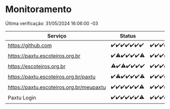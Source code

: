 # Monitoramento

Última verificação: 31/05/2024 16:06:00 -03

|Serviço|Status|Últimas 24h|
|---|---|---|
|https://github.com|<span title="2024-05-24: OK=24">✔️</span><span title="2024-05-25: OK=24">✔️</span><span title="2024-05-26: OK=24">✔️</span><span title="2024-05-27: OK=24">✔️</span><span title="2024-05-28: OK=24">✔️</span><span title="2024-05-29: OK=24">✔️</span><span title="2024-05-30: OK=20">✔️</span>|<span title="30/05/2024 17:08:00 -03 : 200">✔️</span><span title="30/05/2024 18:06:00 -03 : 200">✔️</span><span title="30/05/2024 19:07:00 -03 : 200">✔️</span><span title="30/05/2024 20:07:00 -03 : 200">✔️</span><span title="30/05/2024 21:31:00 -03 : 200">✔️</span><span title="30/05/2024 22:51:00 -03 : 200">✔️</span><span title="30/05/2024 23:23:00 -03 : 200">✔️</span><span title="31/05/2024 00:08:00 -03 : 200">✔️</span><span title="31/05/2024 01:09:00 -03 : 200">✔️</span><span title="31/05/2024 02:07:00 -03 : 200">✔️</span><span title="31/05/2024 03:10:00 -03 : 200">✔️</span><span title="31/05/2024 04:06:00 -03 : 200">✔️</span><span title="31/05/2024 05:09:00 -03 : 200">✔️</span><span title="31/05/2024 06:08:00 -03 : 200">✔️</span><span title="31/05/2024 07:07:00 -03 : 200">✔️</span><span title="31/05/2024 08:06:00 -03 : 200">✔️</span><span title="31/05/2024 09:12:00 -03 : 200">✔️</span><span title="31/05/2024 10:08:00 -03 : 200">✔️</span><span title="31/05/2024 11:06:00 -03 : 200">✔️</span><span title="31/05/2024 12:07:00 -03 : 200">✔️</span><span title="31/05/2024 13:08:00 -03 : 200">✔️</span><span title="31/05/2024 14:05:00 -03 : 200">✔️</span><span title="31/05/2024 15:08:00 -03 : 200">✔️</span><span title="31/05/2024 16:06:00 -03 : 200">✔️</span>|
|https://paxtu.escoteiros.org.br|<span title="2024-05-24: OK=24">✔️</span><span title="2024-05-25: OK=23, Falhas=1">⚠️</span><span title="2024-05-26: OK=24">✔️</span><span title="2024-05-27: OK=24">✔️</span><span title="2024-05-28: OK=24">✔️</span><span title="2024-05-29: OK=24">✔️</span><span title="2024-05-30: OK=18, Falhas=2">⚠️</span>|<span title="30/05/2024 17:08:00 -03 : 200">✔️</span><span title="30/05/2024 18:06:00 -03 : 200">✔️</span><span title="30/05/2024 19:07:00 -03 : 200">✔️</span><span title="30/05/2024 20:07:00 -03 : 200">✔️</span><span title="30/05/2024 21:31:00 -03 : 200">✔️</span><span title="30/05/2024 22:51:00 -03 : 200">✔️</span><span title="30/05/2024 23:23:00 -03 : 200">✔️</span><span title="31/05/2024 00:08:00 -03 : 200">✔️</span><span title="31/05/2024 01:09:00 -03 : 200">✔️</span><span title="31/05/2024 02:07:00 -03 : 200">✔️</span><span title="31/05/2024 03:10:00 -03 : 200">✔️</span><span title="31/05/2024 04:06:00 -03 : 200">✔️</span><span title="31/05/2024 05:09:00 -03 : 200">✔️</span><span title="31/05/2024 06:08:00 -03 : 200">✔️</span><span title="31/05/2024 07:07:00 -03 : 200">✔️</span><span title="31/05/2024 08:06:00 -03 : 200">✔️</span><span title="31/05/2024 09:12:00 -03 : 200">✔️</span><span title="31/05/2024 10:08:00 -03 : 200">✔️</span><span title="31/05/2024 11:06:00 -03 : 200">✔️</span><span title="31/05/2024 12:07:00 -03 : 200">✔️</span><span title="31/05/2024 13:08:00 -03 : 200">✔️</span><span title="31/05/2024 14:05:00 -03 : 200">✔️</span><span title="31/05/2024 15:08:00 -03 : 200">✔️</span><span title="31/05/2024 16:06:00 -03 : 200">✔️</span>|
|https://escoteiros.org.br|<span title="2024-05-24: OK=23, Falhas=1">⚠️</span><span title="2024-05-25: OK=24">✔️</span><span title="2024-05-26: OK=23, Falhas=1">⚠️</span><span title="2024-05-27: OK=24">✔️</span><span title="2024-05-28: OK=24">✔️</span><span title="2024-05-29: OK=24">✔️</span><span title="2024-05-30: OK=20">✔️</span>|<span title="30/05/2024 17:08:00 -03 : 200">✔️</span><span title="30/05/2024 18:06:00 -03 : 200">✔️</span><span title="30/05/2024 19:07:00 -03 : 200">✔️</span><span title="30/05/2024 20:07:00 -03 : 200">✔️</span><span title="30/05/2024 21:31:00 -03 : 200">✔️</span><span title="30/05/2024 22:51:00 -03 : 200">✔️</span><span title="30/05/2024 23:23:00 -03 : 200">✔️</span><span title="31/05/2024 00:08:00 -03 : 200">✔️</span><span title="31/05/2024 01:09:00 -03 : 200">✔️</span><span title="31/05/2024 02:07:00 -03 : 200">✔️</span><span title="31/05/2024 03:10:00 -03 : 200">✔️</span><span title="31/05/2024 04:06:00 -03 : 200">✔️</span><span title="31/05/2024 05:09:00 -03 : 200">✔️</span><span title="31/05/2024 06:08:00 -03 : 200">✔️</span><span title="31/05/2024 07:07:00 -03 : 200">✔️</span><span title="31/05/2024 08:06:00 -03 : 200">✔️</span><span title="31/05/2024 09:12:00 -03 : 200">✔️</span><span title="31/05/2024 10:08:00 -03 : 200">✔️</span><span title="31/05/2024 11:06:00 -03 : 200">✔️</span><span title="31/05/2024 12:07:00 -03 : 200">✔️</span><span title="31/05/2024 13:08:00 -03 : 200">✔️</span><span title="31/05/2024 14:05:00 -03 : 200">✔️</span><span title="31/05/2024 15:08:00 -03 : 200">✔️</span><span title="31/05/2024 16:06:00 -03 : 200">✔️</span>|
|https://paxtu.escoteiros.org.br/paxtu|<span title="2024-05-24: OK=24">✔️</span><span title="2024-05-25: OK=23, Falhas=1">⚠️</span><span title="2024-05-26: OK=24">✔️</span><span title="2024-05-27: OK=24">✔️</span><span title="2024-05-28: OK=24">✔️</span><span title="2024-05-29: OK=24">✔️</span><span title="2024-05-30: OK=18, Falhas=2">⚠️</span>|<span title="30/05/2024 17:08:00 -03 : 200">✔️</span><span title="30/05/2024 18:06:00 -03 : 200">✔️</span><span title="30/05/2024 19:07:00 -03 : 200">✔️</span><span title="30/05/2024 20:07:00 -03 : 200">✔️</span><span title="30/05/2024 21:31:00 -03 : 200">✔️</span><span title="30/05/2024 22:52:00 -03 : 200">✔️</span><span title="30/05/2024 23:23:00 -03 : 200">✔️</span><span title="31/05/2024 00:08:00 -03 : 200">✔️</span><span title="31/05/2024 01:09:00 -03 : 200">✔️</span><span title="31/05/2024 02:07:00 -03 : 200">✔️</span><span title="31/05/2024 03:10:00 -03 : 200">✔️</span><span title="31/05/2024 04:06:00 -03 : 200">✔️</span><span title="31/05/2024 05:09:00 -03 : 200">✔️</span><span title="31/05/2024 06:08:00 -03 : 200">✔️</span><span title="31/05/2024 07:07:00 -03 : 0">❌</span><span title="31/05/2024 08:06:00 -03 : 200">✔️</span><span title="31/05/2024 09:12:00 -03 : 200">✔️</span><span title="31/05/2024 10:08:00 -03 : 200">✔️</span><span title="31/05/2024 11:06:00 -03 : 200">✔️</span><span title="31/05/2024 12:07:00 -03 : 200">✔️</span><span title="31/05/2024 13:08:00 -03 : 200">✔️</span><span title="31/05/2024 14:05:00 -03 : 200">✔️</span><span title="31/05/2024 15:08:00 -03 : 200">✔️</span><span title="31/05/2024 16:06:00 -03 : 200">✔️</span>|
|https://paxtu.escoteiros.org.br/meupaxtu|<span title="2024-05-24: OK=24">✔️</span><span title="2024-05-25: OK=24">✔️</span><span title="2024-05-26: OK=24">✔️</span><span title="2024-05-27: OK=24">✔️</span><span title="2024-05-28: OK=24">✔️</span><span title="2024-05-29: OK=24">✔️</span><span title="2024-05-30: OK=18, Falhas=2">⚠️</span>|<span title="30/05/2024 17:08:00 -03 : 200">✔️</span><span title="30/05/2024 18:06:00 -03 : 200">✔️</span><span title="30/05/2024 19:07:00 -03 : 200">✔️</span><span title="30/05/2024 20:07:00 -03 : 200">✔️</span><span title="30/05/2024 21:31:00 -03 : 200">✔️</span><span title="30/05/2024 22:52:00 -03 : 200">✔️</span><span title="30/05/2024 23:23:00 -03 : 200">✔️</span><span title="31/05/2024 00:08:00 -03 : 200">✔️</span><span title="31/05/2024 01:09:00 -03 : 200">✔️</span><span title="31/05/2024 02:07:00 -03 : 200">✔️</span><span title="31/05/2024 03:10:00 -03 : 200">✔️</span><span title="31/05/2024 04:06:00 -03 : 200">✔️</span><span title="31/05/2024 05:09:00 -03 : 200">✔️</span><span title="31/05/2024 06:08:00 -03 : 200">✔️</span><span title="31/05/2024 07:07:00 -03 : 200">✔️</span><span title="31/05/2024 08:06:00 -03 : 200">✔️</span><span title="31/05/2024 09:12:00 -03 : 200">✔️</span><span title="31/05/2024 10:08:00 -03 : 200">✔️</span><span title="31/05/2024 11:06:00 -03 : 200">✔️</span><span title="31/05/2024 12:07:00 -03 : 200">✔️</span><span title="31/05/2024 13:08:00 -03 : 200">✔️</span><span title="31/05/2024 14:05:00 -03 : 200">✔️</span><span title="31/05/2024 15:08:00 -03 : 200">✔️</span><span title="31/05/2024 16:06:00 -03 : 200">✔️</span>|
|Paxtu Login|<span title="2024-05-24: OK=24">✔️</span><span title="2024-05-25: OK=24">✔️</span><span title="2024-05-26: OK=24">✔️</span><span title="2024-05-27: OK=24">✔️</span><span title="2024-05-28: OK=24">✔️</span><span title="2024-05-29: OK=24">✔️</span><span title="2024-05-30: OK=18, Falhas=2">⚠️</span>|<span title="30/05/2024 17:08:00 -03 : 200">✔️</span><span title="30/05/2024 18:06:00 -03 : 200">✔️</span><span title="30/05/2024 19:07:00 -03 : 200">✔️</span><span title="30/05/2024 20:07:00 -03 : 200">✔️</span><span title="30/05/2024 21:31:00 -03 : 200">✔️</span><span title="30/05/2024 22:52:00 -03 : 200">✔️</span><span title="30/05/2024 23:23:00 -03 : 200">✔️</span><span title="31/05/2024 00:08:00 -03 : 200">✔️</span><span title="31/05/2024 01:09:00 -03 : 200">✔️</span><span title="31/05/2024 02:07:00 -03 : 200">✔️</span><span title="31/05/2024 03:10:00 -03 : 200">✔️</span><span title="31/05/2024 04:06:00 -03 : 200">✔️</span><span title="31/05/2024 05:09:00 -03 : 200">✔️</span><span title="31/05/2024 06:08:00 -03 : 200">✔️</span><span title="31/05/2024 07:07:00 -03 : 200">✔️</span><span title="31/05/2024 08:06:00 -03 : 200">✔️</span><span title="31/05/2024 09:12:00 -03 : 200">✔️</span><span title="31/05/2024 10:08:00 -03 : 200">✔️</span><span title="31/05/2024 11:06:00 -03 : 200">✔️</span><span title="31/05/2024 12:07:00 -03 : 200">✔️</span><span title="31/05/2024 13:08:00 -03 : 200">✔️</span><span title="31/05/2024 14:05:00 -03 : 200">✔️</span><span title="31/05/2024 15:08:00 -03 : 200">✔️</span><span title="31/05/2024 16:06:00 -03 : 200">✔️</span>|
